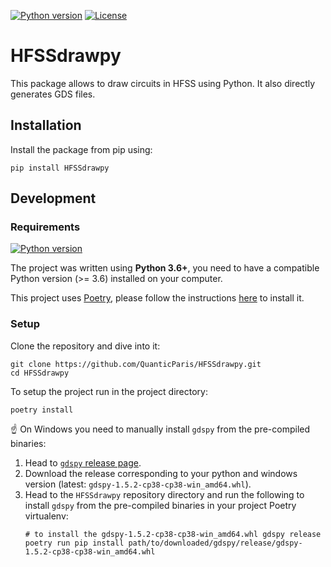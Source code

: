 [![Python version](https://img.shields.io/badge/python-3.6%2B-blue)](https://www.python.org/downloads/release/python-360/)
[![License](https://img.shields.io/badge/license-MIT-yellow)](https://github.com/QuanticParis/HFSSdrawpy/blob/refactoring-2021/LICENSE)

# HFSSdrawpy

This package allows to draw circuits in HFSS using Python. It also directly 
generates GDS files.

## Installation
Install the package from pip using:
```shell
pip install HFSSdrawpy
```

## Development
### Requirements
[![Python version](https://img.shields.io/badge/python-3.6%2B-blue)](https://www.python.org/downloads/release/python-360/)

The project was written using **Python 3.6+**, you need to have a 
compatible Python version (>= 3.6) installed on your computer.

This project uses [Poetry](https://python-poetry.org/), please follow the 
instructions [here](https://python-poetry.org/docs/#installation) to install
it.

### Setup
Clone the repository and dive into it:
```shell
git clone https://github.com/QuanticParis/HFSSdrawpy.git
cd HFSSdrawpy
```

To setup the project run in the project directory:
```shell
poetry install
```

:point_up: On Windows you need to manually install `gdspy` from the 
pre-compiled binaries:
1. Head to [`gdspy` release page](https://github.com/heitzmann/gdspy/releases).
2. Download the release corresponding to your python and windows version 
   (latest: `gdspy-1.5.2-cp38-cp38-win_amd64.whl`).
3. Head to the `HFSSdrawpy` repository directory and run the following to 
   install `gdspy` from the pre-compiled binaries in your project Poetry 
   virtualenv:
   ```shell
   # to install the gdspy-1.5.2-cp38-cp38-win_amd64.whl gdspy release
   poetry run pip install path/to/downloaded/gdspy/release/gdspy-1.5.2-cp38-cp38-win_amd64.whl
   ```
